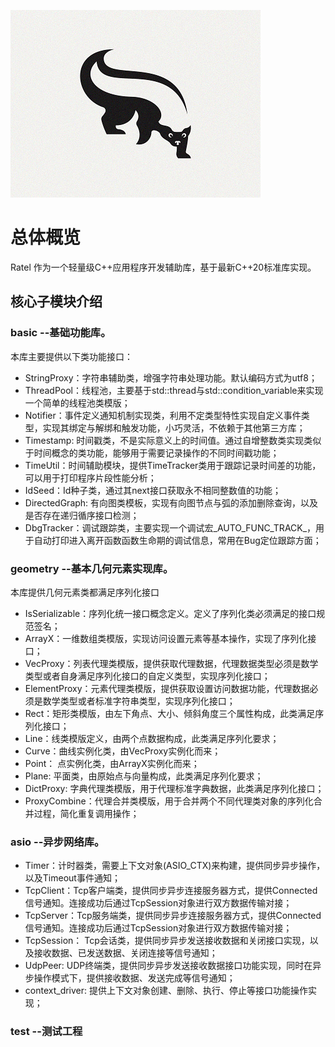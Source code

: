 ![LOGO图片](/logo.jpg "Logo image")
# 总体概览
Ratel 作为一个轻量级C++应用程序开发辅助库，基于最新C++20标准库实现。
## 核心子模块介绍
### basic --基础功能库。
本库主要提供以下类功能接口：
* StringProxy：字符串辅助类，增强字符串处理功能。默认编码方式为utf8；
* ThreadPool：线程池，主要基于std::thread与std::condition_variable来实现一个简单的线程池类模版；
* Notifier：事件定义通知机制实现类，利用不定类型特性实现自定义事件类型，实现其绑定与解绑和触发功能，小巧灵活，不依赖于其他第三方库；
* Timestamp: 时间戳类，不是实际意义上的时间值。通过自增整数类实现类似于时间概念的类功能，能够用于需要记录操作的不同时间戳功能；
* TimeUtil：时间辅助模块，提供TimeTracker类用于跟踪记录时间差的功能，可以用于打印程序片段性能分析；
* IdSeed：Id种子类，通过其next接口获取永不相同整数值的功能；
* DirectedGraph: 有向图类模板，实现有向图节点与弧的添加删除查询，以及是否存在递归循序接口检测；
* DbgTracker：调试跟踪类，主要实现一个调试宏_AUTO_FUNC_TRACK_，用于自动打印进入离开函数函数生命期的调试信息，常用在Bug定位跟踪方面；
### geometry --基本几何元素实现库。
本库提供几何元素类都满足序列化接口
* IsSerializable：序列化统一接口概念定义。定义了序列化类必须满足的接口规范签名；
* ArrayX：一维数组类模版，实现访问设置元素等基本操作，实现了序列化接口；
* VecProxy：列表代理类模版，提供获取代理数据，代理数据类型必须是数学类型或者自身满足序列化接口的自定义类型，实现序列化接口；
* ElementProxy：元素代理类模版，提供获取设置访问数据功能，代理数据必须是数学类型或者标准字符串类型，实现序列化接口；
* Rect：矩形类模版，由左下角点、大小、倾斜角度三个属性构成，此类满足序列化接口；
* Line：线类模版定义，由两个点数据构成，此类满足序列化要求；
* Curve：曲线实例化类，由VecProxy实例化而来；
* Point： 点实例化类，由ArrayX实例化而来；
* Plane: 平面类，由原始点与向量构成，此类满足序列化要求；
* DictProxy: 字典代理类模版，用于代理标准字典数据，此类满足序列化接口；
* ProxyCombine：代理合并类模版，用于合并两个不同代理类对象的序列化合并过程，简化重复调用操作；
### asio --异步网络库。
* Timer：计时器类，需要上下文对象(ASIO_CTX)来构建，提供同步异步操作，以及Timeout事件通知；
* TcpClient：Tcp客户端类，提供同步异步连接服务器方式，提供Connected信号通知。连接成功后通过TcpSession对象进行双方数据传输对接；
* TcpServer：Tcp服务端类，提供同步异步连接服务器方式，提供Connected信号通知。连接成功后通过TcpSession对象进行双方数据传输对接；
* TcpSession： Tcp会话类，提供同步异步发送接收数据和关闭接口实现，以及接收数据、已发送数据、关闭连接等信号通知；
* UdpPeer: UDP终端类，提供同步异步发送接收数据接口功能实现，同时在异步操作模式下，提供接收数据、发送完成等信号通知；
* context_driver: 提供上下文对象创建、删除、执行、停止等接口功能操作实现；
### test --测试工程